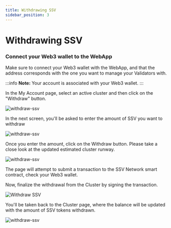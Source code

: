 ```yaml
---
title: Withdrawing SSV
sidebar_position: 3
---
```


# Withdrawing SSV

### Connect your Web3 wallet to the WebApp

Make sure to connect your Web3 wallet with the WebApp, and that the address corresponds with the one you want to manage your Validators with.

:::info
**Note:** Your account is associated with your Web3 wallet.
:::

In the My Account page, select an active cluster and then click on the "Withdraw" button.

![withdraw-ssv](/img/withdraw-ssv-1.avif)

In the next screen, you'll be asked to enter the amount of SSV you want to withdraw

![withdraw-ssv](/img/withdraw-ssv-2.avif)

Once you enter the amount, click on the Withdraw button. Please take a close look at the updated estimated cluster runway.

![withdraw-ssv](/img/withdraw-ssv-3.avif)

The page will attempt to submit a transaction to the SSV Network smart contract, check your Web3 wallet.

Now, finalize the withdrawal from the Cluster by signing the transaction.

<div style={{ display: 'flex', justifyContent: 'center' }}>
  <img 
    src="/img/withdraw-ssv-4.png" 
    alt="Withdraw SSV" 
    style={{ width: '50%', maxWidth: '500px' }}
  />
</div>

You'll be taken back to the Cluster page, where the balance will be updated with the amount of SSV tokens withdrawn.

![withdraw-ssv](/img/withdraw-ssv-5.avif)